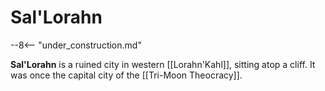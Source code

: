 # Sal'Lorahn

--8<-- "under_construction.md"

**Sal'Lorahn** is a ruined city in western [[Lorahn'Kahl]], sitting atop a cliff. It was once the capital city of the [[Tri-Moon Theocracy]].